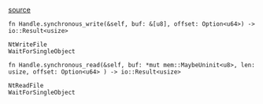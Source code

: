 

[source](https://github.com/Jozefpodlecki/reverse-engineering-exercises/blob/main/exercises/file-system/main.rs)

`fn Handle.synchronous_write(&self, buf: &[u8], offset: Option<u64>) -> io::Result<usize>`

```
NtWriteFile
WaitForSingleObject
```

`fn Handle.synchronous_read(&self, buf: *mut mem::MaybeUninit<u8>, len: usize, offset: Option<u64> ) -> io::Result<usize>`

```
NtReadFile
WaitForSingleObject
```